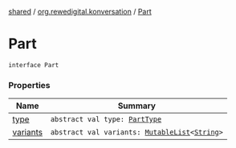 [shared](../../index.md) / [org.rewedigital.konversation](../index.md) / [Part](./index.md)

# Part

`interface Part`

### Properties

| Name | Summary |
|---|---|
| [type](type.md) | `abstract val type: `[`PartType`](../-part-type/index.md) |
| [variants](variants.md) | `abstract val variants: `[`MutableList`](https://kotlinlang.org/api/latest/jvm/stdlib/kotlin.collections/-mutable-list/index.html)`<`[`String`](https://kotlinlang.org/api/latest/jvm/stdlib/kotlin/-string/index.html)`>` |
